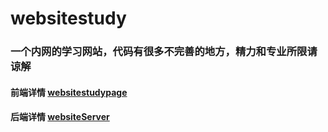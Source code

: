 # websitestudy

### 一个内网的学习网站，代码有很多不完善的地方，精力和专业所限请谅解


#### 前端详情 [websitestudypage](https://github.com/arbraces/websitestudy/tree/main/websitestudyPage "websitestudypage") 


#### 后端详情 [websiteServer](https://github.com/arbraces/websitestudy/tree/main/websiteServer "websiteServer")
